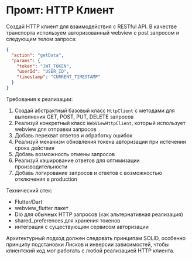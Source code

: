 # Промт: HTTP Клиент

Создай HTTP клиент для взаимодействия с RESTful API. В качестве транспорта используем авторизованный webview c post запросом и следующим телом запроса:

```json
{
  "action": "getData",
  "params": {
    "token": "JWT_TOKEN",
    "userId": "USER_ID",
    "timestamp": "CURRENT_TIMESTAMP"
  }
}
```

Требования к реализации:
1. Создай абстрактный базовый класс `HttpClient` с методами для выполнения GET, POST, PUT, DELETE запросов
2. Реализуй конкретный класс `WebViewHttpClient`, который использует webview для отправки запросов
3. Добавь перехват ответов и обработку ошибок
4. Реализуй механизм обновления токена авторизации при истечении срока действия
5. Добавь возможность отмены запросов
6. Реализуй кэширование ответов для оптимизации производительности
7. Добавь логирование запросов и ответов с возможностью отключения в production

Технический стек:
- Flutter/Dart
- webview_flutter пакет
- Dio для обычных HTTP запросов (как альтернативная реализация)
- shared_preferences для хранения токенов
- интеграция с существующим сервисом авторизации

Архитектурный подход должен следовать принципам SOLID, особенно принципу подстановки Лисков и инверсии зависимостей, чтобы клиентский код мог работать с любой реализацией HTTP клиента. 